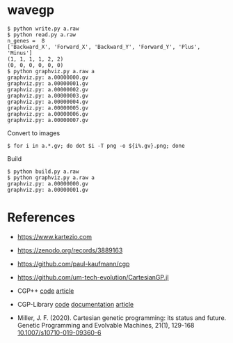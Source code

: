 # wavegp

```
$ python write.py a.raw
$ python read.py a.raw
n_genes =  8
['Backward_X', 'Forward_X', 'Backward_Y', 'Forward_Y', 'Plus', 'Minus']
(1, 1, 1, 1, 2, 2)
(0, 0, 0, 0, 0, 0)
$ python graphviz.py a.raw a
graphviz.py: a.00000000.gv
graphviz.py: a.00000001.gv
graphviz.py: a.00000002.gv
graphviz.py: a.00000003.gv
graphviz.py: a.00000004.gv
graphviz.py: a.00000005.gv
graphviz.py: a.00000006.gv
graphviz.py: a.00000007.gv
```

Convert to images

```
$ for i in a.*.gv; do dot $i -T png -o ${i%.gv}.png; done
```

Build

```
$ python build.py a.raw
$ python graphviz.py a.raw a
graphviz.py: a.00000000.gv
graphviz.py: a.00000001.gv
```

# References

- <https://www.kartezio.com>
- <https://zenodo.org/records/3889163>
- <https://github.com/paul-kaufmann/cgp>
- <https://github.com/um-tech-evolution/CartesianGP.jl>

- CGP++
  [code](https://github.com/RomanKalkreuth/cgp-plusplus)
  [article](https://doi.org/10.1145/3638529.3654092)

- CGP-Library
  [code](https://github.com/AndrewJamesTurner/CGP-Library)
  [documentation](https://www.cgplibrary.co.uk)
  [article](http://andrewjamesturner.co.uk/files/GPEM2014.pdf)

- Miller, J. F. (2020). Cartesian genetic programming: its status and
  future. Genetic Programming and Evolvable Machines, 21(1), 129-168
  [10.1007/s10710-019-09360-6](https://doi.org/10.1007/s10710-019-09360-6)
